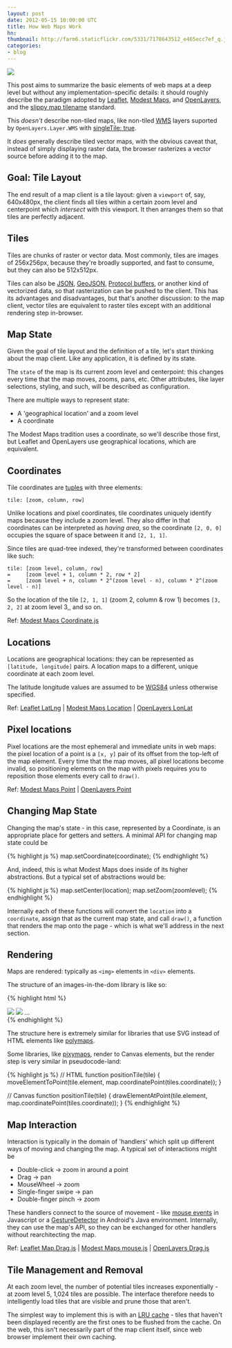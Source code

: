 ```yaml
---
layout: post
date: 2012-05-15 10:00:00 UTC
title: How Web Maps Work
hn:
thumbnail: http://farm6.staticflickr.com/5331/7178643512_e465ecc7ef_q.jpg
categories:
- blog
---
```


<div class='shutter-300'>
<a href='http://farm6.staticflickr.com/5331/7178643512_e465ecc7ef_z.jpg'>
<img src='http://farm6.staticflickr.com/5331/7178643512_e465ecc7ef_z.jpg'>
</a>
</div>

This post aims to summarize the basic elements of web maps at
a deep level but without any implementation-specific details:
it should roughly describe the paradigm adopted by
[Leaflet](http://leaflet.cloudmade.com/),
[Modest Maps](http://modestmaps.com/), and [OpenLayers](http://openlayers.org/),
and the [slippy map tilename](http://wiki.openstreetmap.org/wiki/Slippy_map_tilenames) standard.

This _doesn't_ describe non-tiled maps, like non-tiled
[WMS](http://en.wikipedia.org/wiki/Web_Map_Service) layers suported
by `OpenLayers.Layer.WMS` with [singleTile: true](http://dev.openlayers.org/releases/OpenLayers-2.11/doc/apidocs/files/OpenLayers/Layer/WMS-js.html#OpenLayers.Layer.WMS).

It _does_ generally describe tiled vector maps, with the obvious
caveat that, instead of simply displaying raster data, the browser
rasterizes a vector source before adding it to the map.

## Goal: Tile Layout

The end result of a map client is a tile layout: given a `viewport`
of, say, 640x480px, the client finds all tiles within a certain
zoom level and centerpoint which _intersect_ with this viewport.
It then arranges them so that tiles are perfectly adjacent.

## Tiles

Tiles are chunks of raster or vector data. Most commonly, tiles are
images of 256x256px, because they're broadly supported, and fast to consume,
but they can also be 512x512px.

Tiles can also be [JSON](http://www.json.org/), [GeoJSON](http://www.geojson.org/),
[Protocol buffers](http://code.google.com/p/protobuf/), or another kind of
vectorized data, so that rasterization can be pushed to the client. This has
its advantages and disadvantages, but that's another discussion: to the map
client, vector tiles are equivalent to raster tiles except with an
additional rendering step in-browser.

## Map State

Given the goal of tile layout and the definition of a tile, let's start thinking
about the map client. Like any application, it is defined by its state.

The `state` of the map is its current zoom level and centerpoint:
this changes every time that the map moves, zooms, pans, etc. Other
attributes, like layer selections, styling, and such, will be described
as configuration.

There are multiple ways to represent state:

* A 'geographical location' and a zoom level
* A coordinate

The Modest Maps tradition uses a coordinate, so we'll describe those first,
but Leaflet and OpenLayers use geographical locations, which are equivalent.

## Coordinates

Tile coordinates are [tuples](http://en.wikipedia.org/wiki/Tuple) with three elements:

    tile: [zoom, column, row]

Unlike locations and pixel coordinates, tile coordinates
uniquely identify maps because they include a zoom level.
They also differ in that coordinates can be interpreted as
_having area_, so
the coordinate `[2, 0, 0]` occupies the square of space
between it and `[2, 1, 1]`.

Since tiles are quad-tree indexed, they're transformed between
coordinates like such:

    tile: [zoom level, column, row]
    =     [zoom level + 1, column * 2, row * 2]
    =     [zoom level + n, column * 2^(zoom level - n), column * 2^(zoom level - n)]

So the location of the tile `[2, 1, 1]` (zoom 2, column & row 1) becomes `[3, 2, 2]`
at zoom level 3,, and so on.

Ref: [Modest Maps Coordinate.js](https://github.com/modestmaps/modestmaps-js/blob/master/src/coordinate.js)

## Locations

Locations are geographical locations: they can be represented as
`[latitude, longitude]` pairs. A location maps to a different,
unique coordinate at each zoom level.

The latitude longitude values are assumed to be [WGS84](http://en.wikipedia.org/wiki/World_Geodetic_System)
unless otherwise specified.

Ref: [Leaflet LatLng](https://github.com/CloudMade/Leaflet/blob/master/src/geo/LatLng.js)
| [Modest Maps Location](https://github.com/modestmaps/modestmaps-js/blob/master/src/location.js)
| [OpenLayers LonLat](https://github.com/openlayers/openlayers/blob/master/lib/OpenLayers/BaseTypes/LonLat.js)

## Pixel locations

Pixel locations are the most ephemeral and immediate units in web maps:
the pixel location of a point is a `[x, y]` pair of its offset
from the top-left of the map element. Every time that the map moves,
all pixel locations become invalid, so positioning elements on the map
with pixels requires you to reposition those elements every call to `draw()`.

Ref: [Modest Maps Point](https://github.com/modestmaps/modestmaps-js/blob/master/src/point.js) |
[OpenLayers Point](https://github.com/openlayers/openlayers/blob/master/lib/OpenLayers/BaseTypes/Pixel.js)

## Changing Map State

Changing the map's state - in this case, represented by a Coordinate, is an appropriate
place for getters and setters. A minimal API for changing map state could be

{% highlight js %}
map.setCoordinate(coordinate);
{% endhighlight %}

And, indeed, this is what Modest Maps does inside of its higher abstractions. But a typical
set of abstractions would be:

{% highlight js %}
map.setCenter(location);
map.setZoom(zoomlevel);
{% endhighlight %}

Internally each of these functions will convert the `location` into a `coordinate`,
assign that as the current map state, and call `draw()`, a function that renders the map
onto the page - which is what we'll address in the next section.

## Rendering

Maps are rendered: typically as `<img>` elements in `<div>` elements.

The structure of an images-in-the-dom library is like so:

{% highlight html %}
<div id='map'>
  <div id='layer'>
    <div id='zoom-0'>
      <img src='tile/z/x/y.png'>
      <img src='tile/z/x/y.png'>
      ...
    </div>
  </div>
</div>
{% endhighlight %}

The structure here is extremely similar for libraries that use SVG
instead of HTML elements like [polymaps](http://polymaps.org/).

Some libraries, like [pixymaps](https://github.com/mbostock/pixymaps),
render to Canvas elements, but the render step is very similar in
pseudocode-land:

{% highlight js %}
// HTML
function positionTile(tile) {
    moveElementToPoint(tile.element, map.coordinatePoint(tiles.coordinate));
}

// Canvas
function positionTile(tile) {
    drawElementAtPoint(tile.element, map.coordinatePoint(tiles.coordinate));
}
{% endhighlight %}

## Map Interaction

Interaction is typically in the domain of 'handlers' which split up
different ways of moving and changing the map. A typical set of interactions
might be

* Double-click &rarr; zoom in around a point
* Drag &rarr; pan
* MouseWheel &rarr; zoom
* Single-finger swipe &rarr; pan
* Double-finger pinch &rarr; zoom

These handlers connect to the source of movement - like [mouse events](http://www.quirksmode.org/js/events_mouse.html)
in Javascript or a [GestureDetector](http://developer.android.com/reference/android/view/GestureDetector.html)
in Android's Java environment. Internally, they can use the map's API,
so they can be exchanged for other handlers without rearchitecting the map.

Ref: [Leaflet Map.Drag.js](https://github.com/CloudMade/Leaflet/blob/master/src/map/handler/Map.Drag.js) |
[Modest Maps mouse.js](https://github.com/modestmaps/modestmaps-js/blob/master/src/mouse.js) |
[OpenLayers Drag.js](https://github.com/openlayers/openlayers/blob/master/lib/OpenLayers/Handler/Drag.js)

## Tile Management and Removal

At each zoom level, the number of potential tiles increases exponentially -
at zoom level 5, 1,024 tiles are possible. The interface therefore needs
to intelligently load tiles that are visible and prune those that aren't.

The simplest way to implement this is with an [LRU cache](http://en.wikipedia.org/wiki/Cache_algorithms) -
tiles that haven't been displayed recently are the first ones to be flushed
from the cache. On the web, this isn't necessarily part of the map
client itself, since web browser implement their own caching.
